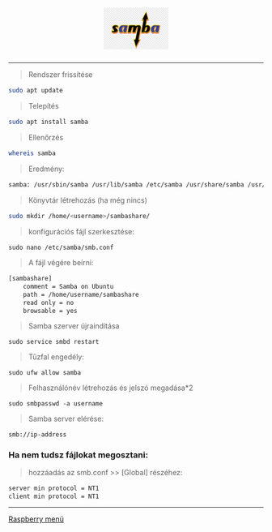 <h1 align="center">
	<img src="../.pictures/samba_logo.png" alt="Samba logo" width="128"/>
</h1>

---

> Rendszer frissítése

```sh
sudo apt update
```

> Telepítés

```sh
sudo apt install samba
```

> Ellenőrzés

```sh
whereis samba
```

> Eredmény:

```sh
samba: /usr/sbin/samba /usr/lib/samba /etc/samba /usr/share/samba /usr/share/man/man7/samba.7.gz /usr/share/man/man8/samba.8.gz
```

> Könyvtár létrehozás (ha még nincs)

```sh
sudo mkdir /home/<username>/sambashare/
```

> konfigurációs fájl szerkesztése:

```
sudo nano /etc/samba/smb.conf
```

> A fájl végére beírni:

```
[sambashare]
    comment = Samba on Ubuntu
    path = /home/username/sambashare
    read only = no
    browsable = yes
```

> Samba szerver újraindítása

```
sudo service smbd restart
```

> Tűzfal engedély:

```
sudo ufw allow samba
```

> Felhasználónév létrehozás és jelszó megadása*2

```
sudo smbpasswd -a username
```

> Samba server elérése:

```
smb://ip-address
```

### Ha nem tudsz fájlokat megosztani:

> hozzáadás az smb.conf >> [Global] részéhez:

```
server min protocol = NT1
client min protocol = NT1
```

---

[Raspberry menü](../README.md)
